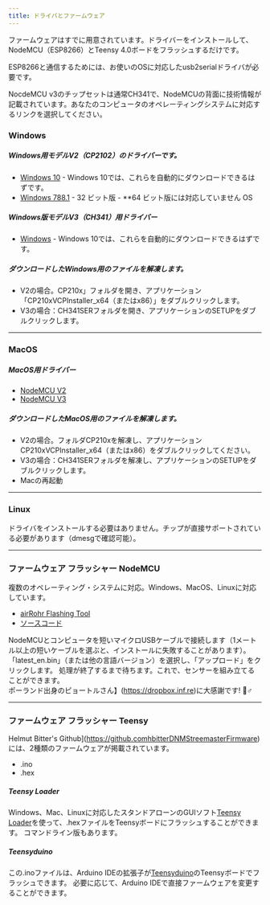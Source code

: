 ```yaml
---
title: ドライバとファームウェア
---
```


ファームウェアはすでに用意されています。ドライバーをインストールして、NodeMCU（ESP8266）とTeensy 4.0ボードをフラッシュするだけです。

ESP8266と通信するためには、お使いのOSに対応したusb2serialドライバが必要です。

NocdeMCU v3のチップセットは通常CH341で、NodeMCUの背面に技術情報が記載されています。あなたのコンピュータのオペレーティングシステムに対応するリンクを選択してください。

### Windows

##### Windows用モデルV2（CP2102）のドライバーです。
* [Windows 10](https://www.silabs.comdocumentspublicsoftwareCP210x_Universal_Windows_Driver.zip) - Windows 10では、これらを自動的にダウンロードできるはずです。
* [Windows 788.1](https://www.silabs.comdocumentspublicsoftwareCP210x_Windows_Drivers.zip) - 32 ビット版 - **64 ビット版には対応していません OS

##### Windows版モデルV3（CH341）用ドライバー
* [Windows](http://www.wch.cndownloadsfile5.html) - Windows 10では、これらを自動的にダウンロードできるはずです。

##### ダウンロードしたWindows用のファイルを解凍します。
* V2の場合。CP210x」フォルダを開き、アプリケーション「CP210xVCPInstaller_x64（またはx86）」をダブルクリックします。
* V3の場合：CH341SERフォルダを開き、アプリケーションのSETUPをダブルクリックします。

---

### MacOS

##### MacOS用ドライバー
* [NodeMCU V2](https://www.silabs.comdocumentspublicsoftwareMac_OSX_VCP_Driver.zip )
* [NodeMCU V3](http://www.wch.cndownloadsfile178.html)

##### ダウンロードしたMacOS用のファイルを解凍します。
* V2の場合。フォルダCP210xを解凍し、アプリケーションCP210xVCPInstaller_x64（またはx86）をダブルクリックしてください。
* V3の場合：CH341SERフォルダを解凍し、アプリケーションのSETUPをダブルクリックします。
* Macの再起動

---

### Linux
ドライバをインストールする必要はありません。チップが直接サポートされている必要があります（dmesgで確認可能）。

---
### ファームウェア フラッシャー NodeMCU
複数のオペレーティング・システムに対応。Windows、MacOS、Linuxに対応しています。

* [airRohr Flashing Tool](http://firmware.sensor.communityairrohrflashing-tool)
* [ソースコード](https://github.comopendata-stuttgartairrohr-firmware-flasher)

NodeMCUとコンピュータを短いマイクロUSBケーブルで接続します（1メートル以上の短いケーブルを選ぶと、インストールに失敗することがあります）。「latest_en.bin」（または他の言語バージョン）を選択し、「アップロード」をクリックします。
処理が終了するまで待ちます。これで、センサーを組み立てることができます。
<br>
ポーランド出身のピョートルさん】(https://dropbox.inf.re)に大感謝です! 🙋♂️

---
### ファームウェア フラッシャー Teensy
Helmut Bitter's Github](https://github.comhbitterDNMStreemasterFirmware)には、2種類のファームウェアが掲載されています。
* .ino
* .hex

##### Teensy Loader
Windows、Mac、Linuxに対応したスタンドアローンのGUIソフト[Teensy Loader](https://www.pjrc.comteensyloader.html)を使って、.hexファイルをTeensyボードにフラッシュすることができます。
コマンドライン版もあります。

##### Teensyduino
この.inoファイルは、Arduino IDEの拡張子が[Teensyduino](https://www.pjrc.comteensyteensyduino.html)のTeensyボードでフラッシュできます。
必要に応じて、Arduino IDEで直接ファームウェアを変更することができます。
